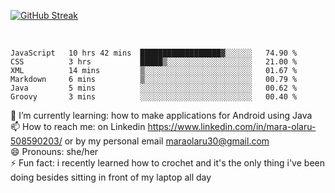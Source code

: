 

 <!--<img align="center" src="https://github-readme-stats.vercel.app/api?username=MaraxD&theme=github_dark&show_icons=true&count_private=true"/>-->
[![GitHub Streak](http://github-readme-streak-stats.herokuapp.com?user=MaraxD&theme=tokyonight_duo&align=center)](https://git.io/streak-stats)
 
 
 <br/>

<!--START_SECTION:waka-->

```text
JavaScript   10 hrs 42 mins  ██████████████████▓░░░░░░   74.90 %
CSS          3 hrs           █████▒░░░░░░░░░░░░░░░░░░░   21.00 %
XML          14 mins         ▒░░░░░░░░░░░░░░░░░░░░░░░░   01.67 %
Markdown     6 mins          ▒░░░░░░░░░░░░░░░░░░░░░░░░   00.79 %
Java         5 mins          ░░░░░░░░░░░░░░░░░░░░░░░░░   00.62 %
Groovy       3 mins          ░░░░░░░░░░░░░░░░░░░░░░░░░   00.40 %
```

<!--END_SECTION:waka-->
<!--[![willianrod's wakatime stats](https://github-readme-stats.vercel.app/api/wakatime?username=MaraxD)](https://github.com/anuraghazra/github-readme-stats)-->

🌱 I’m currently learning: how to make applications for Android using Java<br/>
📫 How to reach me: on Linkedin https://www.linkedin.com/in/mara-olaru-508590203/ or by my personal email maraolaru30@gmail.com <br/>
😄 Pronouns: she/her <br/>
⚡ Fun fact: i recently learned how to crochet and it's the only thing i've been doing besides sitting in front of my laptop all day <br/>
 
